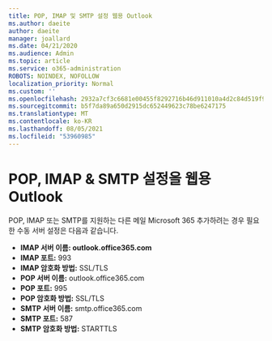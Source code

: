 ```yaml
---
title: POP, IMAP 및 SMTP 설정 웹용 Outlook
ms.author: daeite
author: daeite
manager: joallard
ms.date: 04/21/2020
ms.audience: Admin
ms.topic: article
ms.service: o365-administration
ROBOTS: NOINDEX, NOFOLLOW
localization_priority: Normal
ms.custom: ''
ms.openlocfilehash: 2932a7cf3c6681e00455f8292716b46d911010a4d2c84d519f90b2ffa971b35f
ms.sourcegitcommit: b5f7da89a650d2915dc652449623c78be6247175
ms.translationtype: MT
ms.contentlocale: ko-KR
ms.lasthandoff: 08/05/2021
ms.locfileid: "53960985"
---
```

# <a name="pop-imap--smtp-settings-for-outlook-on-the-web"></a>POP, IMAP & SMTP 설정을 웹용 Outlook

POP, IMAP 또는 SMTP를 지원하는 다른 메일 Microsoft 365 추가하려는 경우 필요한 수동 서버 설정은 다음과 같습니다.
  
- **IMAP 서버 이름: outlook.office365.com**
- **IMAP 포트:** 993
- **IMAP 암호화 방법:** SSL/TLS
- **POP 서버 이름:** outlook.office365.com  
- **POP 포트:** 995  
- **POP 암호화 방법:** SSL/TLS  
- **SMTP 서버 이름:** smtp.office365.com
- **SMTP 포트:** 587
- **SMTP 암호화 방법:** STARTTLS